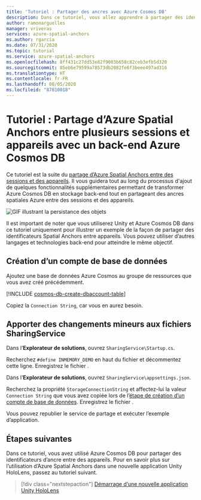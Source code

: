 ```yaml
---
title: 'Tutoriel : Partager des ancres avec Azure Cosmos DB'
description: Dans ce tutoriel, vous allez apprendre à partager des identificateurs Azure Spatial Anchors entre des appareils Android/iOS dans Unity avec un service back-end et Azure Cosmos DB.
author: ramonarguelles
manager: vriveras
services: azure-spatial-anchors
ms.author: rgarcia
ms.date: 07/31/2020
ms.topic: tutorial
ms.service: azure-spatial-anchors
ms.openlocfilehash: 8ff431c27dd53e82f9003b658c82ceb3efb5d320
ms.sourcegitcommit: 85eb6e79599a78573db2082fe6f3beee497ad316
ms.translationtype: HT
ms.contentlocale: fr-FR
ms.lasthandoff: 08/05/2020
ms.locfileid: "87810018"
---
```

# <a name="tutorial-sharing-azure-spatial-anchors-across-sessions-and-devices-with-an-azure-cosmos-db-back-end"></a>Tutoriel : Partage d’Azure Spatial Anchors entre plusieurs sessions et appareils avec un back-end Azure Cosmos DB

Ce tutoriel est la suite du [partage d’Azure Spatial Anchors entre des sessions et des appareils](../../../articles/spatial-anchors/tutorials/tutorial-share-anchors-across-devices.md). Il vous guidera tout au long du processus d'ajout de quelques fonctionnalités supplémentaires permettant de transformer Azure Cosmos DB en stockage back-end tout en partageant des ancres spatiales Azure entre des sessions et des appareils.

![GIF illustrant la persistance des objets](./media/persistence.gif)

Il est important de noter que vous utiliserez Unity et Azure Cosmos DB dans ce tutoriel uniquement pour illustrer un exemple de la façon de partager des identificateurs Spatial Anchors entre appareils. Vous pouvez utiliser d’autres langages et technologies back-end pour atteindre le même objectif.

## <a name="create-a-database-account"></a>Création d’un compte de base de données

Ajoutez une base de données Azure Cosmos au groupe de ressources que vous avez créé précédemment.

[!INCLUDE [cosmos-db-create-dbaccount-table](../../../includes/cosmos-db-create-dbaccount-table.md)]

Copiez la `Connection String`, car vous en aurez besoin.

## <a name="make-minor-changes-to-the-sharingservice-files"></a>Apporter des changements mineurs aux fichiers SharingService

Dans l’**Explorateur de solutions**, ouvrez `SharingService\Startup.cs`.

Recherchez `#define INMEMORY_DEMO` en haut du fichier et décommentez cette ligne. Enregistrez le fichier .

Dans l’**Explorateur de solutions**, ouvrez `SharingService\appsettings.json`.

Recherchez la propriété `StorageConnectionString` et affectez-lui la valeur `Connection String` que vous avez copiée lors de l’[étape de création d’un compte de base de données](#create-a-database-account). Enregistrez le fichier .

Vous pouvez republier le service de partage et exécuter l’exemple d’application.

## <a name="next-steps"></a>Étapes suivantes

Dans ce tutoriel, vous avez utilisé Azure Cosmos DB pour partager des identificateurs d’ancre entre des appareils. Pour en savoir plus sur l’utilisation d’Azure Spatial Anchors dans une nouvelle application Unity HoloLens, passez au tutoriel suivant.

> [!div class="nextstepaction"]
> [Démarrage d’une nouvelle application Unity HoloLens](./tutorial-new-unity-hololens-app.md)
